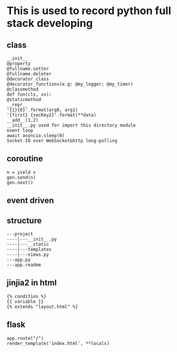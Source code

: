 # This is used to record python full stack developing  
## class  
```  
__init__  
@property  
@fullname.setter  
@fullname.deleter  
@decorator_class  
@decorator_functionx(e.g: @my_logger; @my_timer)  
@classmethod  
def fun(cls, xx):  
@staticmethod  
__repr__  
'{1}{0}'.format(arg0, arg1)  
'{first} {secKey2}'.format(**data)  
__add__(1,2)
__init__.py used for import this directory module
event loop
await asyncio.sleep(0)
Socket.IO over WebSocket&http long-polling

```  


## coroutine
```
n = yield x
gen.send(n)
gen.next()
```

## event driven

## structure  
```  
---project
----|---__init__.py
----|---__static
----|---templates
----|---views.py
---app.py
---app.readme
```  

## jinjia2  in html
```
{% condition %}
{{ variable }}
{% extends "layout.html" %}
```

## flask
```
app.route("/")
render_template('index.html', **locals)
```




